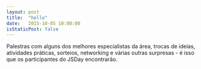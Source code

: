 ```yaml
---
layout: post
title:  "hello"
date:   2015-10-05 10:00:00
isStaticPost: false
---
```

Palestras com alguns dos melhores especialistas da área, trocas de ideias, atividades práticas, sorteios, networking e várias outras surpresas - é isso que os participantes do JSDay encontrarão.
